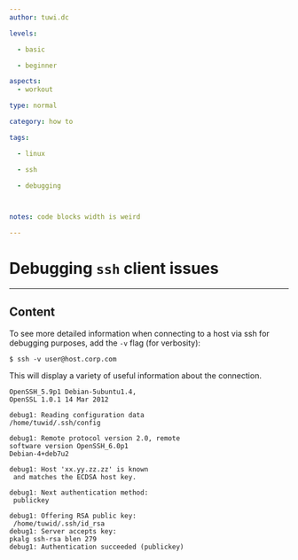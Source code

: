 ```yaml
---
author: tuwi.dc

levels:

  - basic

  - beginner

aspects:
  - workout

type: normal

category: how to

tags:

  - linux

  - ssh

  - debugging



notes: code blocks width is weird

---
```


# Debugging `ssh` client issues

---
## Content

To see more detailed information when connecting to a host via ssh for debugging purposes, add the `-v` flag (for verbosity):   
```
$ ssh -v user@host.corp.com
```
This will display a variety of useful information about the connection. 

 
```
OpenSSH_5.9p1 Debian-5ubuntu1.4, 
OpenSSL 1.0.1 14 Mar 2012

```
```
debug1: Reading configuration data 
/home/tuwid/.ssh/config
```
```
debug1: Remote protocol version 2.0, remote 
software version OpenSSH_6.0p1 
Debian-4+deb7u2

```

```
debug1: Host 'xx.yy.zz.zz' is known
 and matches the ECDSA host key.

```
```
debug1: Next authentication method:
 publickey
```

```
debug1: Offering RSA public key:
 /home/tuwid/.ssh/id_rsa
debug1: Server accepts key: 
pkalg ssh-rsa blen 279
debug1: Authentication succeeded (publickey)

```

 
